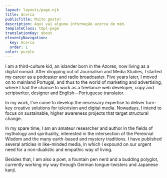 ```yaml
---
layout: layouts/page.njk
title: Acerca
publicTitle: Muito gosto!
description: Aqui vai alguma informação acerca de mim.
templateClass: tmpl-page
translationKey: about
eleventyNavigation:
  key: Acerca
  order: 1
color: purple
---
```


I am a third-culture kid, an islander born in the Azores, now living as a digital nomad. After dropping out of Journalism and Media Studies, I started my career as a podcaster and radio broadcaster. Five years later, I moved on to mainland Portugal, and thus to the world of marketing and advertising, where I had the chance to work as a freelance web developer, copy and scriptwriter, designer and English—Portuguese translator.

In my work, I've come to develop the necessary expertise to deliver turn-key creative solutions for television and digital media. Nowadays, I intend to focus on sustainable, higher awareness projects that target structural change.

In my spare time, I am an amateur researcher and author in the fields of mythology and spirituality, interested in the intersection of the Perennial Wisdom and the many earth-based and mystery traditions. I have published several articles in like-minded media, in which I expound on our urgent need for a non-dualistic and empathic way of living.

Besides that, I am also a poet, a fountain pen nerd and a budding polyglot, currently working my way through German tongue-twisters and Japanese kanji.
